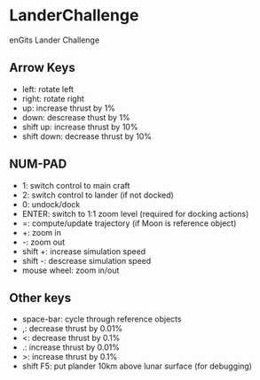 # LanderChallenge
enGits Lander Challenge

## Arrow Keys
- left: rotate left
- right: rotate right
- up: increase thrust by 1%
- down: descrease thust by 1%
- shift up: increase thrust by 10%
- shift down: decrease thrust by 10%

## NUM-PAD
- 1: switch control to main craft
- 2: switch control to lander (if not docked)
- 0: undock/dock
- ENTER: switch to 1:1 zoom level (required for docking actions)
- =: compute/update trajectory (if Moon is reference object)
- +: zoom in
- -: zoom out
- shift +: increase simulation speed
- shift -: descrease simulation speed
- mouse wheel: zoom in/out

## Other keys
- space-bar: cycle through reference objects
- ,: decrease thrust by 0.01%
- <: decrease thrust by 0.1%
- .: increase thrust by 0.01%
- \>: increase thrust by 0.1%
- shift F5: put plander 10km above lunar surface (for debugging)
